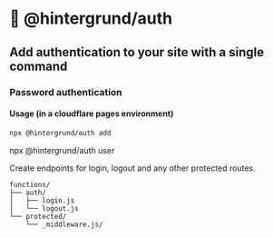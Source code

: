 # 🔐 @hintergrund/auth

## Add authentication to your site with a single command

### Password authentication

#### Usage (in a cloudflare pages environment)

```bash
npx @hintergrund/auth add
```

npx @hintergrund/auth user

Create endpoints for login, logout and any other protected routes.

```
functions/
├── auth/
│   ├── login.js
│   └── logout.js
└── protected/
    └── _middleware.js/
```
